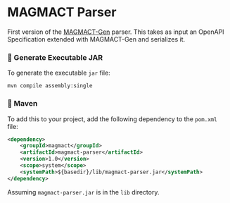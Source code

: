 # MAGMACT Parser #

First version of the [MAGMACT-Gen](https://github.com/acm-ribeiro/magmact-gen) parser. This takes as input an
OpenAPI Specification extended with MAGMACT-Gen and serializes it. 

### 🔷 Generate Executable JAR ###
To generate the executable `jar` file: 

`mvn compile assembly:single`

### 🔷 Maven ###
To add this to your project, add the following dependency to the `pom.xml` file: 

```xml
<dependency>
    <groupId>magmact</groupId>
    <artifactId>magmact-parser</artifactId>
    <version>1.0</version>
    <scope>system</scope>
    <systemPath>${basedir}/lib/magmact-parser.jar</systemPath>
</dependency>
```

Assuming `magmact-parser.jar` is in the `lib` directory. 

